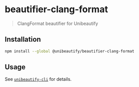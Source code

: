 # beautifier-clang-format

> ClangFormat beautifier for Unibeautify

## Installation

```bash
npm install --global @unibeautify/beautifier-clang-format
```

## Usage

See [`unibeautify-cli`](https://github.com/Unibeautify/unibeautify-cli) for details.